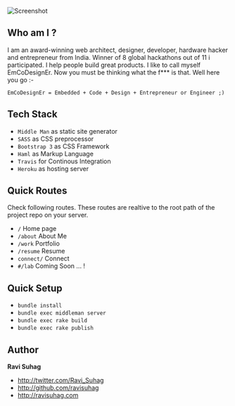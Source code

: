 ![Screenshot](/Screenshot.png?raw=true "Screenshot")

## Who am  I ?
I am an award-winning web architect, designer, developer, hardware hacker and entrepreneur from India. Winner of 8 global hackathons out of 11 i participated. I help people build great products. I like to call myself EmCoDesignEr. Now you must be thinking what the f*** is that. Well here you go :-

```EmCoDesignEr = Embedded + Code + Design + Entrepreneur or Engineer ;)```

## Tech Stack
* ```Middle Man``` as static site generator
* ```SASS``` as CSS preprocessor
* ```Bootstrap 3``` as CSS Framework
* ```Haml``` as Markup Language
* ```Travis``` for Continous Integration
* ```Heroku``` as hosting server


## Quick Routes
Check following routes. These routes are realtive to the root path of the project repo on your server.
 - <code>/</code> Home page
 - <code>/about</code> About Me
 - <code>/work</code> Portfolio
 -  <code>/resume</code> Resume
 -   <code>connect/</code> Connect
 - <code>#/lab</code> Coming Soon ... !

## Quick Setup
- <code>bundle install</code>
- <code>bundle exec middleman server</code>
- <code>bundle exec rake build</code>
- <code>bundle exec rake publish</code>

## Author

**Ravi Suhag**

- <http://twitter.com/Ravi_Suhag>
- <http://github.com/ravisuhag>
- <http://ravisuhag.com>
